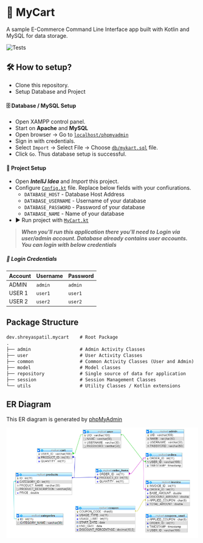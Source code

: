 # 🛒 MyCart 
A sample E-Commerce Command Line Interface app built with Kotlin and MySQL for data storage. 

![Tests](https://github.com/PatilShreyas/MyCart-CLI/workflows/Tests/badge.svg?branch=master)

## 🛠 How to setup? 
- Clone this repository.
- Setup Database and Project

#### 🗄️ Database / MySQL Setup
- Open XAMPP control panel.
- Start on **Apache** and **MySQL**
- Open browser → Go to [`localhost/phpmyadmin`](http://localhost/phpmyadmin)
- Sign in with credentials.
- Select `Import` → Select File → Choose [`db/mykart.sql`](db/mykart.sql) file.
- Click `Go`.
Thus database setup is successful.

#### 💾 Project Setup 
- Open ***IntellJ Idea*** and *Import* this project.
- Configure [`Config.kt`](src/main/kotlin/dev/shreyaspatil/mycart/Config.kt) file. Replace below fields with your confiurations.
  - `DATABASE_HOST` - Database Host Address
  - `DATABASE_USERNAME` - Username of your database
  - `DATABASE_PASSWORD` - Password of your database
  - `DATABASE_NAME` - Name of your database
- ▶️ Run project with [`MyCart.kt`](src/main/kotlin/dev/shreyaspatil/mycart/MyCart.kt)

> ***When you'll run this application there you'll need to Login via user/admin account. Database already contains user accounts. You can login with below credentials***

##### 🔑 Login Credentials 

Account      | Username      | Password
------------ | ------------- | -------------
ADMIN        | `admin`       | `admin`
USER 1       | `user1`       | `user1`
USER 2       | `user2`       | `user2`
  
## Package Structure

    dev.shreyaspatil.mycart    # Root Package
    .
    ├── admin                  # Admin Activity Classes
    ├── user                   # User Activity Classes
    ├── common                 # Common Activity Classes (User and Admin)
    ├── model                  # Model classes
    ├── repository             # Single source of data for application           
    ├── session                # Session Management Classes
    └── utils                  # Utility Classes / Kotlin extensions

## ER Diagram
This ER diagram is generated by [phpMyAdmin](https://www.phpmyadmin.net/)

![MyCart ER Diagram](db/ERDiagram.png)
